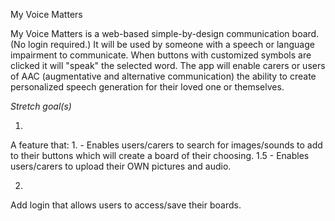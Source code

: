 My Voice Matters

My Voice Matters is a web-based simple-by-design communication board. (No login required.) It will be used by someone with a speech or language impairment to communicate. When buttons with customized symbols are clicked it will "speak" the selected word. The app will enable carers or users of AAC (augmentative and alternative communication) the ability to create personalized speech generation for their loved one or themselves.

*Stretch goal(s)*

1)

 A feature that:
    1. - Enables users/carers to search for images/sounds to add to their buttons which will create a board of their choosing.
      1.5 - Enables users/carers to upload their OWN pictures and audio.

2) 

 Add login that allows users to access/save their boards. 
